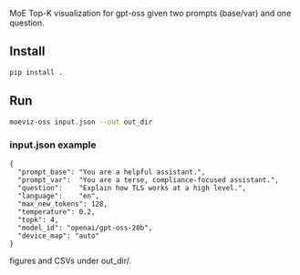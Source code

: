 MoE Top-K visualization for gpt-oss given two prompts (base/var) and one question.

## Install

```bash
pip install .
```

## Run

```bash
moeviz-oss input.json --out out_dir
```

### input.json example

```
{
  "prompt_base": "You are a helpful assistant.",
  "prompt_var":  "You are a terse, compliance-focused assistant.",
  "question":    "Explain how TLS works at a high level.",
  "language":    "en",
  "max_new_tokens": 128,
  "temperature": 0.2,
  "topk": 4,
  "model_id": "openai/gpt-oss-20b",
  "device_map": "auto"
}
```

figures and CSVs under out_dir/.
